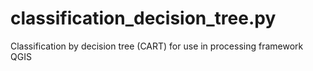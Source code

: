 classification_decision_tree.py
===============================
Classification by decision tree (CART) for use in processing framework QGIS
